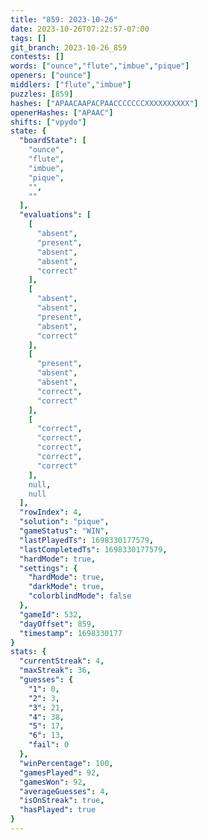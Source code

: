 ```yaml
---
title: "859: 2023-10-26"
date: 2023-10-26T07:22:57-07:00
tags: []
git_branch: 2023-10-26_859
contests: []
words: ["ounce","flute","imbue","pique"]
openers: ["ounce"]
middlers: ["flute","imbue"]
puzzles: [859]
hashes: ["APAACAAPACPAACCCCCCCXXXXXXXXXX"]
openerHashes: ["APAAC"]
shifts: ["vpydo"]
state: {
  "boardState": [
    "ounce",
    "flute",
    "imbue",
    "pique",
    "",
    ""
  ],
  "evaluations": [
    [
      "absent",
      "present",
      "absent",
      "absent",
      "correct"
    ],
    [
      "absent",
      "absent",
      "present",
      "absent",
      "correct"
    ],
    [
      "present",
      "absent",
      "absent",
      "correct",
      "correct"
    ],
    [
      "correct",
      "correct",
      "correct",
      "correct",
      "correct"
    ],
    null,
    null
  ],
  "rowIndex": 4,
  "solution": "pique",
  "gameStatus": "WIN",
  "lastPlayedTs": 1698330177579,
  "lastCompletedTs": 1698330177579,
  "hardMode": true,
  "settings": {
    "hardMode": true,
    "darkMode": true,
    "colorblindMode": false
  },
  "gameId": 532,
  "dayOffset": 859,
  "timestamp": 1698330177
}
stats: {
  "currentStreak": 4,
  "maxStreak": 36,
  "guesses": {
    "1": 0,
    "2": 3,
    "3": 21,
    "4": 38,
    "5": 17,
    "6": 13,
    "fail": 0
  },
  "winPercentage": 100,
  "gamesPlayed": 92,
  "gamesWon": 92,
  "averageGuesses": 4,
  "isOnStreak": true,
  "hasPlayed": true
}
---
```

<!-- more -->

